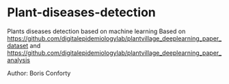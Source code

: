# Plant-diseases-detection
Plants diseases detection based on machine learning
Based on https://github.com/digitalepidemiologylab/plantvillage_deeplearning_paper_dataset
and https://github.com/digitalepidemiologylab/plantvillage_deeplearning_paper_analysis

Author: Boris Conforty
